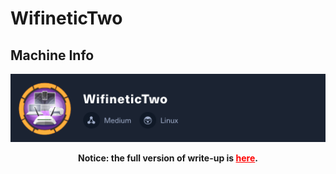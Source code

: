 # WifineticTwo

## Machine Info

![image-20240318030015363](https://raw.githubusercontent.com/zhsh9/htb-season4-imgs/main/WifineticTwo.assets/image-20240318030015363.png)

<p align="center"><strong>Notice: the full version of write-up is <a href="https://zhsh9.info/HackTheBox/2024/season4/linux/WifineticTwo/" style="color: red;">here</a>.</strong></p>
